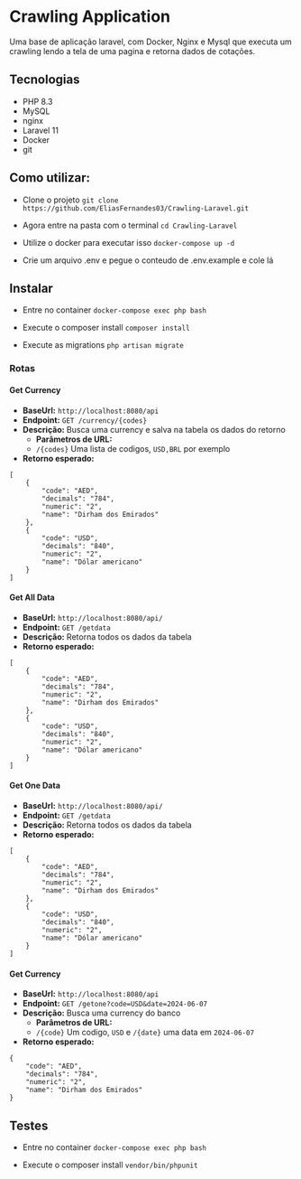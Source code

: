 # Crawling Application

Uma base de aplicação laravel, com Docker, Nginx e Mysql que executa um crawling lendo a tela de uma pagina e retorna dados de cotações.

## Tecnologias

- PHP 8.3
- MySQL
- nginx
- Laravel 11
- Docker
- git

## Como utilizar:

- Clone o projeto
    `git clone https://github.com/EliasFernandes03/Crawling-Laravel.git`

- Agora entre na pasta com o terminal 
    `cd Crawling-Laravel`

- Utilize o docker para executar isso 
    `docker-compose up -d`
- Crie um arquivo .env e pegue o conteudo de .env.example e cole lá


## Instalar

- Entre no container
    `docker-compose exec php bash`

- Execute o composer install
    `composer install`

- Execute as migrations
    `php artisan migrate`


### Rotas


#### Get Currency
- **BaseUrl:** `http://localhost:8080/api`
- **Endpoint:** `GET /currency/{codes}`
- **Descrição:** Busca uma currency e salva na tabela os dados do retorno
  - **Parâmetros de URL:**
  - `/{codes}` Uma lista de codigos, `USD,BRL` por exemplo
- **Retorno esperado:**
```
[
    {
        "code": "AED",
        "decimals": "784",
        "numeric": "2",
        "name": "Dirham dos Emirados"
    },
    {
        "code": "USD",
        "decimals": "840",
        "numeric": "2",
        "name": "Dólar americano"
    }
]
```
#### Get All Data
- **BaseUrl:** `http://localhost:8080/api/`
- **Endpoint:** `GET /getdata`
- **Descrição:** Retorna todos os dados da tabela
- **Retorno esperado:**
```
[
    {
        "code": "AED",
        "decimals": "784",
        "numeric": "2",
        "name": "Dirham dos Emirados"
    },
    {
        "code": "USD",
        "decimals": "840",
        "numeric": "2",
        "name": "Dólar americano"
    }
]
```

#### Get One Data
- **BaseUrl:** `http://localhost:8080/api/`
- **Endpoint:** `GET /getdata`
- **Descrição:** Retorna todos os dados da tabela
- **Retorno esperado:**
```
[
    {
        "code": "AED",
        "decimals": "784",
        "numeric": "2",
        "name": "Dirham dos Emirados"
    },
    {
        "code": "USD",
        "decimals": "840",
        "numeric": "2",
        "name": "Dólar americano"
    }
]
```

#### Get Currency
- **BaseUrl:** `http://localhost:8080/api`
- **Endpoint:** `GET /getone?code=USD&date=2024-06-07`
- **Descrição:** Busca uma currency do banco 
  - **Parâmetros de URL:**
  - `/{code}` Um codigo, `USD` e `/{date}` uma data em  `2024-06-07`
- **Retorno esperado:**
```
{
    "code": "AED",
    "decimals": "784",
    "numeric": "2",
    "name": "Dirham dos Emirados"
}
```

## Testes

- Entre no container
    `docker-compose exec php bash`

- Execute o composer install
    `vendor/bin/phpunit`

